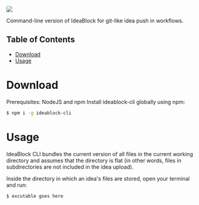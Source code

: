 ![](https://i.imgur.com/G07I9tF.png)

Command-line version of IdeaBlock for git-like idea push in workflows.

Table of Contents
-----------------

- [Download](#download)
- [Usage](#usage)

# Download
Prerequisites: NodeJS and npm
Install ideablock-cli globally using npm:
```bash
$ npm i -g ideablock-cli
```

# Usage
IdeaBlock CLI bundles the current version of all files in the current working directory and assumes that the directory is flat (in other words, files in subdirectories are not included in the idea upload).

Inside the directory in which an idea's files are stored, open your terminal and run:
```bash
$ excutable goes here
```
